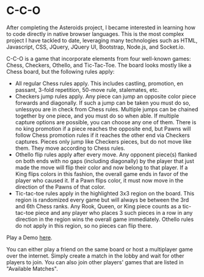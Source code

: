 # C-C-O

After completing the Asteroids project, I became interested in learning how to code directly in native browser languages. This is the most complex project I have tackled to date, leveraging many technologies such as HTML, Javascript, CSS, JQuery, JQuery UI, Bootstrap, Node.js, and Socket.io.

C-C-O is a game that incorporate elements from four well-known games: Chess, Checkers, Othello, and Tic-Tac-Toe. The board looks mostly like a Chess board, but the following rules apply:

* All regular Chess rules apply. This includes castling, promotion, en passant, 3-fold repetition, 50-move rule, stalemates, etc.
* Checkers jump rules apply. Any piece can jump an opposite color piece forwards and diagonally. If such a jump can be taken you must do so, unlessyou are in check from Chess rules. Multiple jumps can be chained together by one piece, and you must do so when able. If multiple capture options are possible, you can choose any one of them. There is no king promotion if a piece reaches the opposite end, but Pawns will follow Chess promotion rules if it reaches the other end via Checkers captures. Pieces only jump like Checkers pieces, but do not move like them. They move according to Chess rules.
* Othello flip rules apply after every move. Any opponent piece(s) flanked on both ends with no gaps (including diagonally) by the player that just made the move will flip their color and now belong to that player. If a King flips colors in this fashion, the overall game ends in favor of the player who caused it. If a Pawn flips color, it must now move in the direction of the Pawns of that color.
* Tic-tac-toe rules apply in the highlighted 3x3 region on the board. This region is randomized every game but will always be between the 3rd and 6th Chess ranks. Any Rook, Queen, or King piece counts as a tic-tac-toe piece and any player who places 3 such pieces in a row in any direction in the region wins the overall game immediately. Othello rules do not apply in this region, so no pieces can flip there.

Play a Demo [here](https://daniel-chen.net/index.php/cco).

You can either play a friend on the same board or host a multiplayer game over the internet. Simply create a match in the lobby and wait for other players to join. You can also join other players' games that are listed in "Available Matches".
